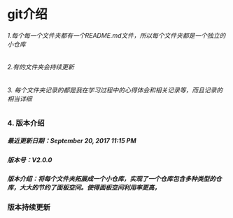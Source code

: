 # git介绍

###### 1.每个每一个文件夹都有一个README.md文件，所以每个文件夹都是一个独立的小仓库

###### 2.有的文件夹会持续更新

###### 3. 每个文件夹记录的都是我在学习过程中的心得体会和相关记录等，而且记录的相当详细
### 4. 版本介绍
##### 最近更新日期：September 20, 2017 11:15 PM
##### 版本号：V2.0.0
##### 版本介绍：将每个文件夹拓展成一个小仓库，实现了一个仓库包含多种类型的仓库，大大的节约了面板空间。使得面板空间利用率更高，

### 版本持续更新
